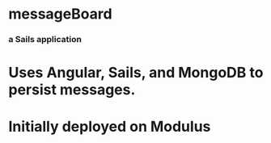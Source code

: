 # messageBoard
### a Sails application
# Uses Angular, Sails, and MongoDB to persist messages. 
# Initially deployed on Modulus